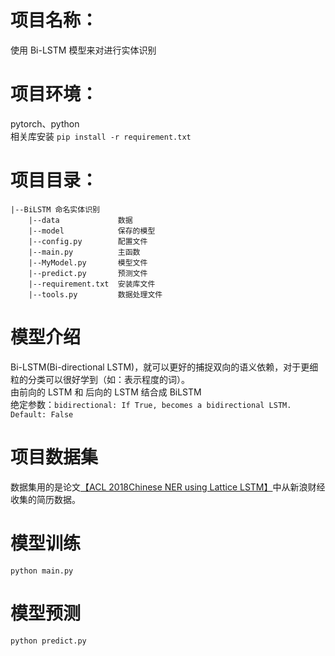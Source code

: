 # 项目名称：
使用 Bi-LSTM 模型来对进行实体识别

# 项目环境：
pytorch、python   
相关库安装
`pip install -r requirement.txt`

# 项目目录：
```
|--BiLSTM 命名实体识别
    |--data             数据
    |--model            保存的模型
    |--config.py        配置文件
    |--main.py          主函数
    |--MyModel.py       模型文件
    |--predict.py       预测文件
    |--requirement.txt  安装库文件
    |--tools.py         数据处理文件
```

# 模型介绍
Bi-LSTM(Bi-directional LSTM)，就可以更好的捕捉双向的语义依赖，对于更细粒的分类可以很好学到（如：表示程度的词）。      
由前向的 LSTM 和 后向的 LSTM 结合成 BiLSTM      
绝定参数：```bidirectional: If True, becomes a bidirectional LSTM. Default: False```

# 项目数据集
数据集用的是论文[【ACL 2018Chinese NER using Lattice LSTM】](https://github.com/jiesutd/LatticeLSTM)中从新浪财经收集的简历数据。

# 模型训练
`python main.py`

# 模型预测
`python predict.py`


